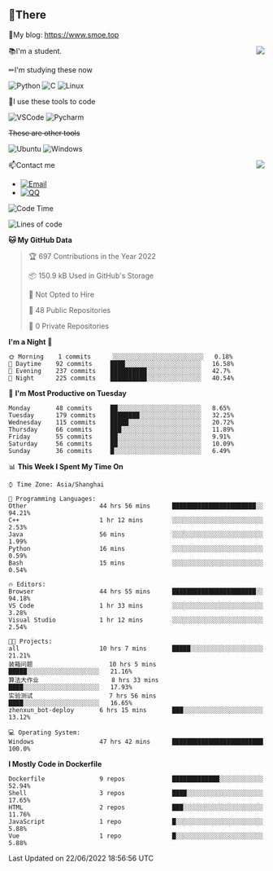 
## 👏There

📰My blog: https://www.smoe.top

<img align="right" src="https://github-readme-stats.vercel.app/api/top-langs/?username=AkashiCoin"/>


📚I'm a student.

✏I'm studying these now

![Python](https://img.shields.io/badge/-Python-blue?style=flat-square&logo=Python&logoColor=fff)
![C](https://img.shields.io/badge/-C-585858?style=flat-square&logo=C&logoColor=fff)
![Linux](https://img.shields.io/badge/-Linux-black?style=flat-square&logo=Linux&logoColor=fff)

🔨I use these tools to code

![VSCode](https://img.shields.io/badge/-VSCode-blue?style=flat-square&logo=visualstudiocode&logoColor=fff)
![Pycharm](https://img.shields.io/badge/-Pycharm-green?style=flat-square&logo=pycharm&logoColor=fff)

 ~~These are other tools~~

![Ubuntu](https://img.shields.io/badge/-Ubuntu-orange?style=flat-square&logo=Ubuntu&logoColor=fff)
![Windows](https://img.shields.io/badge/-Windows-blue?style=flat-square&logo=Windows&logoColor=fff)

<img align="right" src="https://github-readme-stats.vercel.app/api?username=AkashiCoin" />


📫Contact me

* [![Email](https://img.shields.io/badge/Email-l1040186796@gmail.com-1?style=social&logoColor=fff)](mailto:l1040186796@gmail.com)
* [![QQ](https://img.shields.io/badge/QQ-1040186796-1?style=social&logoColor=fff)](tencent://AddContact/?fromId=45&fromSubId=1&subcmd=all&uin=1040186796&website=www.oicqzone.com)

<!--START_SECTION:waka-->
![Code Time](http://img.shields.io/badge/Code%20Time-70%20hrs%2027%20mins-blue)

![Lines of code](https://img.shields.io/badge/From%20Hello%20World%20I%27ve%20Written-5%20Thousand%20lines%20of%20code-blue)

**🐱 My GitHub Data** 

> 🏆 697 Contributions in the Year 2022
 > 
> 📦 150.9 kB Used in GitHub's Storage 
 > 
> 🚫 Not Opted to Hire
 > 
> 📜 48 Public Repositories 
 > 
> 🔑 0 Private Repositories  
 > 
**I'm a Night 🦉** 

```text
🌞 Morning    1 commits      ░░░░░░░░░░░░░░░░░░░░░░░░░   0.18% 
🌆 Daytime    92 commits     ████░░░░░░░░░░░░░░░░░░░░░   16.58% 
🌃 Evening    237 commits    ██████████░░░░░░░░░░░░░░░   42.7% 
🌙 Night      225 commits    ██████████░░░░░░░░░░░░░░░   40.54%

```
📅 **I'm Most Productive on Tuesday** 

```text
Monday       48 commits     ██░░░░░░░░░░░░░░░░░░░░░░░   8.65% 
Tuesday      179 commits    ████████░░░░░░░░░░░░░░░░░   32.25% 
Wednesday    115 commits    █████░░░░░░░░░░░░░░░░░░░░   20.72% 
Thursday     66 commits     ███░░░░░░░░░░░░░░░░░░░░░░   11.89% 
Friday       55 commits     ██░░░░░░░░░░░░░░░░░░░░░░░   9.91% 
Saturday     56 commits     ██░░░░░░░░░░░░░░░░░░░░░░░   10.09% 
Sunday       36 commits     █░░░░░░░░░░░░░░░░░░░░░░░░   6.49%

```


📊 **This Week I Spent My Time On** 

```text
⌚︎ Time Zone: Asia/Shanghai

💬 Programming Languages: 
Other                    44 hrs 56 mins      ███████████████████████░░   94.21% 
C++                      1 hr 12 mins        ░░░░░░░░░░░░░░░░░░░░░░░░░   2.53% 
Java                     56 mins             ░░░░░░░░░░░░░░░░░░░░░░░░░   1.99% 
Python                   16 mins             ░░░░░░░░░░░░░░░░░░░░░░░░░   0.59% 
Bash                     15 mins             ░░░░░░░░░░░░░░░░░░░░░░░░░   0.54%

🔥 Editors: 
Browser                  44 hrs 55 mins      ███████████████████████░░   94.18% 
VS Code                  1 hr 33 mins        ░░░░░░░░░░░░░░░░░░░░░░░░░   3.28% 
Visual Studio            1 hr 12 mins        ░░░░░░░░░░░░░░░░░░░░░░░░░   2.54%

🐱‍💻 Projects: 
all                      10 hrs 7 mins       █████░░░░░░░░░░░░░░░░░░░░   21.21% 
装箱问题                     10 hrs 5 mins       █████░░░░░░░░░░░░░░░░░░░░   21.16% 
算法大作业                    8 hrs 33 mins       ████░░░░░░░░░░░░░░░░░░░░░   17.93% 
实验测试                     7 hrs 56 mins       ████░░░░░░░░░░░░░░░░░░░░░   16.65% 
zhenxun_bot-deploy       6 hrs 15 mins       ███░░░░░░░░░░░░░░░░░░░░░░   13.12%

💻 Operating System: 
Windows                  47 hrs 42 mins      █████████████████████████   100.0%

```

**I Mostly Code in Dockerfile** 

```text
Dockerfile               9 repos             █████████████░░░░░░░░░░░░   52.94% 
Shell                    3 repos             ████░░░░░░░░░░░░░░░░░░░░░   17.65% 
HTML                     2 repos             ███░░░░░░░░░░░░░░░░░░░░░░   11.76% 
JavaScript               1 repo              █░░░░░░░░░░░░░░░░░░░░░░░░   5.88% 
Vue                      1 repo              █░░░░░░░░░░░░░░░░░░░░░░░░   5.88%

```



 Last Updated on 22/06/2022 18:56:56 UTC
<!--END_SECTION:waka-->

